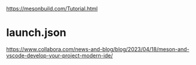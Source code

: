https://mesonbuild.com/Tutorial.html

# launch.json
https://www.collabora.com/news-and-blog/blog/2023/04/18/meson-and-vscode-develop-your-project-modern-ide/
